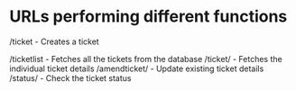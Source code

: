 # URLs performing different functions

/ticket - Creates a ticket

/ticketlist - Fetches all the tickets from the database
/ticket/<ticketID> - Fetches the individual ticket details
/amendticket/<ticketID> - Update existing ticket details
/status/<ticketID> - Check the ticket status
